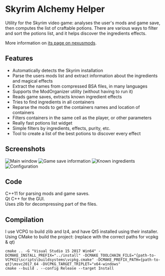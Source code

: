 # Skyrim Alchemy Helper

Utility for the Skyrim video game: analyses the user's mods and game save, then computes the list of craftable potions. There are various ways to filter and sort the potions list, and it helps discover the ingredients effects.

More information on [its page on nexusmods](http://www.nexusmods.com/skyrim/mods/70171/?).

## Features

- Automatically detects the Skyrim installation
- Parse the users mods list and extract information about the ingredients and magical effects
- Extract the names from compressed BSA files, in many languages
- Supports the ModOrganizer utility (without having to run it)
- Reads game saves, extracts known ingredient effects
- Tries to find ingredients in all containers
- Reparse the mods to get the containers names and location of containers
- Filters containers in the same cell as the player, or other parameters
- Really fast potions list widget
- Simple filters by ingredients, effects, purity, etc.
- Tool to create a list of the best potions to discover every effect

## Screenshots

![Main window](http://s4.postimg.org/4l28b58jh/Main_Window.jpg)
![Game save information](http://s3.postimg.org/o2azo6hhf/Game_Save.jpg)
![Known ingredients](http://i.imgsafe.org/3d1c5a5.jpg)
![Configuration](http://i.imgsafe.org/4c6d0ea.jpg)

## Code

C++11 for parsing mods and game saves.  
Qt C++ for the GUI.  
Uses zlib for decompressing part of the files.

## Compilation

I use VCPG to build zlib and lz4, and have Qt5 installed using their installer. Using CMake to build the project:
(replace with the correct paths for vcpkg & qt)
```
cmake .. -G "Visual Studio 15 2017 Win64" -DCMAKE_INSTALL_PREFIX="../install" -DCMAKE_TOOLCHAIN_FILE="{path-to-VCPKG}\scripts\buildsystems\vcpkg.cmake" -DCMAKE_PREFIX_PATH={path-to-qt}\msvc2017_64 -DVCPKG_TARGET_TRIPLET="x64-windows"
cmake --build . --config Release --target Install
```